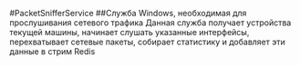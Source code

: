 #PacketSnifferService
##Служба Windows, необходимая для прослушивания сетевого трафика
Данная служба получает устройства текущей машины, начинает слушать указанные интерфейсы, перехватывает сетевые пакеты, собирает статистику и добавляет эти данные в стрим Redis

